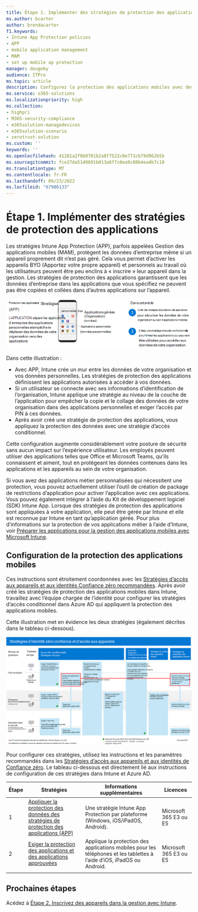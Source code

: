 ```yaml
---
title: Étape 1. Implémenter des stratégies de protection des applications
ms.author: bcarter
author: brendacarter
f1.keywords:
- Intune App Protection policies
- APP
- mobile application management
- MAM
- set up mobile ap protection
manager: dougeby
audience: ITPro
ms.topic: article
description: Configurez la protection des applications mobiles avec des stratégies de protection des applications (APP) pour empêcher la copie et le collage de données d’entreprise spécifiées dans d’autres applications.
ms.service: o365-solutions
ms.localizationpriority: high
ms.collection:
- highpri
- M365-security-compliance
- m365solution-managedevices
- m365solution-scenario
- zerotrust-solution
ms.custom: ''
keywords: ''
ms.openlocfilehash: 41281a2f8b0701b2a8f7522c0e771cb79d962b5b
ms.sourcegitcommit: fce27da5140691b013a6f7c0ea9c88b4ea4b7c10
ms.translationtype: MT
ms.contentlocale: fr-FR
ms.lasthandoff: 09/23/2022
ms.locfileid: "67986133"
---
```

# <a name="step-1-implement-app-protection-policies"></a>Étape 1. Implémenter des stratégies de protection des applications

Les stratégies Intune App Protection (APP), parfois appelées Gestion des applications mobiles (MAM), protègent les données d’entreprise même si un appareil proprement dit n’est pas géré. Cela vous permet d’activer les appareils BYO (Apportez votre propre appareil) et personnels au travail où les utilisateurs peuvent être peu enclins à « inscrire » leur appareil dans la gestion. Les stratégies de protection des applications garantissent que les données d’entreprise dans les applications que vous spécifiez ne peuvent pas être copiées et collées dans d’autres applications sur l’appareil.

![Étapes de création de stratégies de protection des applications](../media/devices/intune-app-steps.png#lightbox)

Dans cette illustration :
- Avec APP, Intune crée un mur entre les données de votre organisation et vos données personnelles. Les stratégies de protection des applications définissent les applications autorisées à accéder à vos données.
- Si un utilisateur se connecte avec ses informations d’identification de l’organisation, Intune applique une stratégie au niveau de la couche de l’application pour empêcher la copie et le collage des données de votre organisation dans des applications personnelles et exiger l’accès par PIN à ces données.
- Après avoir créé une stratégie de protection des applications, vous appliquez la protection des données avec une stratégie d’accès conditionnel. 

Cette configuration augmente considérablement votre posture de sécurité sans aucun impact sur l’expérience utilisateur.  Les employés peuvent utiliser des applications telles que Office et Microsoft Teams, qu’ils connaissent et aiment, tout en protégeant les données contenues dans les applications et les appareils au sein de votre organisation.

Si vous avez des applications métier personnalisées qui nécessitent une protection, vous pouvez actuellement utiliser l’outil de création de package de restrictions d’application pour activer l’application avec ces applications. Vous pouvez également intégrer à l’aide du Kit de développement logiciel (SDK) Intune App. Lorsque des stratégies de protection des applications sont appliquées à votre application, elle peut être gérée par Intune et elle est reconnue par Intune en tant qu’application gérée. Pour plus d’informations sur la protection de vos applications métier à l’aide d’Intune, voir [Préparer les applications pour la gestion des applications mobiles avec Microsoft Intune](/mem/intune/developer/apps-prepare-mobile-application-management).

## <a name="configuring-mobile-app-protection"></a>Configuration de la protection des applications mobiles

Ces instructions sont étroitement coordonnées avec les [Stratégies d’accès aux appareils et aux identités Confiance zéro recommandées](../security/office-365-security/microsoft-365-policies-configurations.md). Après avoir créé les stratégies de protection des applications mobiles dans Intune, travaillez avec l’équipe chargée de l’identité pour configurer les stratégies d’accès conditionnel dans Azure AD qui appliquent la protection des applications mobiles. 

Cette illustration met en évidence les deux stratégies (également décrites dans le tableau ci-dessous).

[![Stratégies d’accès aux appareils et aux identités de Confiance zéro](../media/devices/identity-device-starting-point.png#lightbox)](https://github.com/MicrosoftDocs/microsoft-365-docs/raw/public/microsoft-365/media/devices/identity-device-starting-point.png)

Pour configurer ces stratégies, utilisez les instructions et les paramètres recommandés dans les [Stratégies d’accès aux appareils et aux identités de Confiance zéro](../security/office-365-security/microsoft-365-policies-configurations.md). Le tableau ci-dessous est directement lié aux instructions de configuration de ces stratégies dans Intune et Azure AD.


|Étape  |Stratégies  |Informations supplémentaires  |Licences  |
|---------|---------|---------|---------|
|1   |  [Appliquer la protection des données des stratégies de protection des applications (APP)](../security/office-365-security/identity-access-policies.md#apply-app-data-protection-policies)       | Une stratégie Intune App Protection par plateforme (Windows, iOS/iPadOS, Android).        | Microsoft 365 E3 ou E5        |
|2     | [Exiger la protection des applications et des applications approuvées ](../security/office-365-security/identity-access-policies.md#require-approved-apps-and-app-protection)       |  Applique la protection des applications mobiles pour les téléphones et les tablettes à l’aide d’iOS, iPadOS ou Android.   |  Microsoft 365 E3 ou E5       |
| | | | |

## <a name="next-steps"></a>Prochaines étapes

Acédez à [Étape 2. Inscrivez des appareils dans la gestion avec Intune](manage-devices-with-intune-enroll.md). 